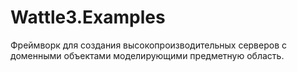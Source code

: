 # Wattle3.Examples

Фреймворк для создания высокопроизводительных серверов с доменными объектами моделирующими предметную область.
